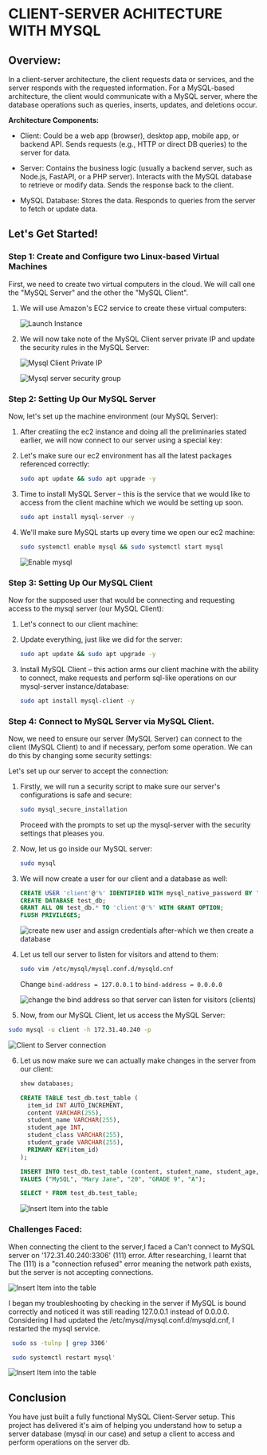 # CLIENT-SERVER ACHITECTURE WITH MYSQL

## Overview:
In a client-server architecture, the client requests data or services, and the server responds with the requested information. For a MySQL-based architecture, the client would communicate with a MySQL server, where the database operations such as queries, inserts, updates, and deletions occur.

**Architecture Components:**
- Client:
Could be a web app (browser), desktop app, mobile app, or backend API.
Sends requests (e.g., HTTP or direct DB queries) to the server for data.

- Server:
Contains the business logic (usually a backend server, such as Node.js, FastAPI, or a PHP server).
Interacts with the MySQL database to retrieve or modify data.
Sends the response back to the client.

- MySQL Database:
Stores the data.
Responds to queries from the server to fetch or update data.


## Let's Get Started!

### Step 1: Create and Configure two Linux-based Virtual Machines

First, we need to create two virtual computers in the cloud. We will call one the "MySQL Server" and the other the "MySQL Client".

1. We will use Amazon's EC2 service to create these virtual computers:

   ![Launch Instance](images/ec2.JPG)

2. We will now take note of the MySQL Client server private IP and update the security rules in the MySQL Server:

   ![Mysql Client Private IP](images/client.JPG)

   ![Mysql server security group](images/updateserversg.JPG)


### Step 2: Setting Up Our MySQL Server

Now, let's set up the machine environment (our MySQL Server):

1. After creatiing the ec2 instance and doing all the preliminaries stated earlier, we will now connect to our server using a special key:


2. Let's make sure our ec2 environment has all the latest packages referenced correctly:

   ```bash
   sudo apt update && sudo apt upgrade -y
   ```

3. Time to install MySQL Server – this is the service that we would like to access from the client machine which we would be setting up soon.

   ```bash
   sudo apt install mysql-server -y
   ```

4. We'll make sure MySQL starts up every time we open our ec2 machine:

   ```bash
   sudo systemctl enable mysql && sudo systemctl start mysql
   ```
   ![Enable mysql](images/installmysqlserver.JPG)

### Step 3: Setting Up Our MySQL Client

Now for the supposed user that would be connecting and requesting access to the mysql server (our MySQL Client):

1. Let's connect to our client machine:

2. Update everything, just like we did for the server:

   ```bash
   sudo apt update && sudo apt upgrade -y
   ```

3. Install MySQL Client – this action arms our client machine with the ability to connect, make requests and perform sql-like operations on our mysql-server instance/database:

   ```bash
   sudo apt install mysql-client -y
   ```

### Step 4: Connect to MySQL Server via MySQL Client.

Now, we need to ensure our server (MySQL Server) can connect to the client (MySQL Client) to and if necessary, perfom some operation. We can do this by changing some security settings:

Let's set up our server to accept the connection:

1. Firstly, we will run a security script to make sure our server's configurations is safe and secure:

   ```bash
   sudo mysql_secure_installation
   ```
   Proceed with the prompts to set up the mysql-server with the security settings that pleases you.
2. Now, let us go inside our MySQL server:

   ```bash
   sudo mysql
   ```

3. We will now create a user for our client and a database as well:

   ```sql
   CREATE USER 'client'@'%' IDENTIFIED WITH mysql_native_password BY 'client123';
   CREATE DATABASE test_db;
   GRANT ALL ON test_db.* TO 'client'@'%' WITH GRANT OPTION;
   FLUSH PRIVILEGES;
   ```
   ![create new user and assign credentials after-which we then create a database](images/adduserinserver.JPG)

4. Let us tell our server to listen for visitors and attend to them:

   ```bash
   sudo vim /etc/mysql/mysql.conf.d/mysqld.cnf
   ```
   Change `bind-address = 127.0.0.1` to `bind-address = 0.0.0.0`

   ![change the bind address so that server can listen for visitors (clients) ](images/bindadd.JPG)
 

5. Now, from our MySQL Client, let us access the MySQL Server:

```bash
sudo mysql -u client -h 172.31.40.240 -p
```
![Client to Server connection](images/connectedsuccess.JPG)

6. Let us now make sure we can actually make changes in the server from our client:

   ```sql
   show databases;
   ```

   ```sql
   CREATE TABLE test_db.test_table (
     item_id INT AUTO_INCREMENT,
     content VARCHAR(255),
     student_name VARCHAR(255),
     student_age INT,
     student_class VARCHAR(255),
     student_grade VARCHAR(255),
     PRIMARY KEY(item_id)
   );
   ```
   
   ```sql
   INSERT INTO test_db.test_table (content, student_name, student_age, student_class, student_grade) 
   VALUES ("MySQL", "Mary Jane", "20", "GRADE 9", "A"); 
   ```

   ```sql
   SELECT * FROM test_db.test_table;
   ```
   ![Insert Item into the table](images/addtable.JPG)

### Challenges Faced:

When connecting the client to the server,I faced a Can't connect to MySQL server on '172.31.40.240:3306' (111) error. After researching, I learnt that The (111) is a "connection refused" error meaning the network path exists, but the server is not accepting connections.

 ![Insert Item into the table](images/failedconnection.JPG)

I began my troubleshooting by checking in the server if MySQL is bound correctly and noticed it was still reading 127.0.0.1 instead of 0.0.0.0. Considering I had updated the /etc/mysql/mysql.conf.d/mysqld.cnf, I restarted the mysql service.

```bash
 sudo ss -tulnp | grep 3306'
 ```

```bash 
 sudo systemctl restart mysql'
 ```
![Insert Item into the table](images/troubleshoot.JPG)

## Conclusion
You have just built a fully functional MySQL Client-Server setup. This project has delivered it's aim of helping you understand how to setup a server database (mysql in our case) and setup a client to access and perform operations on the server db.

